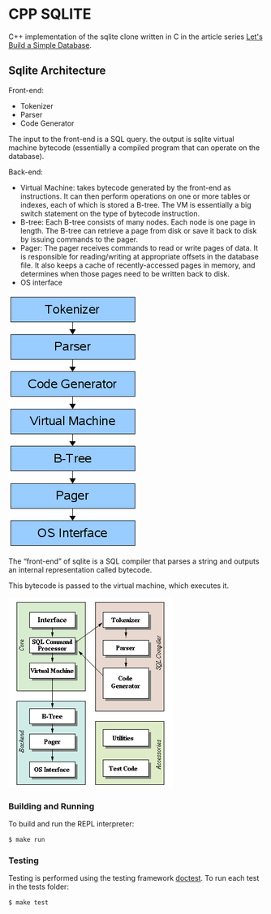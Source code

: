 # CPP SQLITE

C++ implementation of the sqlite clone written in C in the article series [Let's Build a Simple Database](https://cstack.github.io/db_tutorial/).

## Sqlite Architecture

Front-end:
- Tokenizer
- Parser
- Code Generator

The input to the front-end is a SQL query. the output is sqlite virtual machine bytecode (essentially a compiled program that can operate on the database).

Back-end:
- Virtual Machine: takes bytecode generated by the front-end as instructions. It can then perform operations on one or more tables or indexes, each of which is stored a B-tree. The VM is essentially a big switch statement on the type of bytecode instruction.
- B-tree: Each B-tree consists of many nodes. Each node is one page in length. The B-tree can retrieve a page from disk or save it back to disk by issuing commands to the pager.
- Pager: The pager receives commands to read or write pages of data. It is responsible for reading/writing at appropriate offsets in the database file. It also keeps a cache of recently-accessed pages in memory, and determines when those pages need to be written back to disk.
- OS interface


![alt text](imgs/sqlite_arch.png)


The “front-end” of sqlite is a SQL compiler that parses a string and outputs an internal representation called bytecode.

This bytecode is passed to the virtual machine, which executes it.

![alt text](imgs/sqlite_arch2.png)


### Building and Running

To build and run the REPL interpreter:

```sh
$ make run
```

### Testing

Testing is performed using the testing framework [doctest](https://github.com/doctest/doctest).
To run each test in the tests folder:

```sh
$ make test
```

